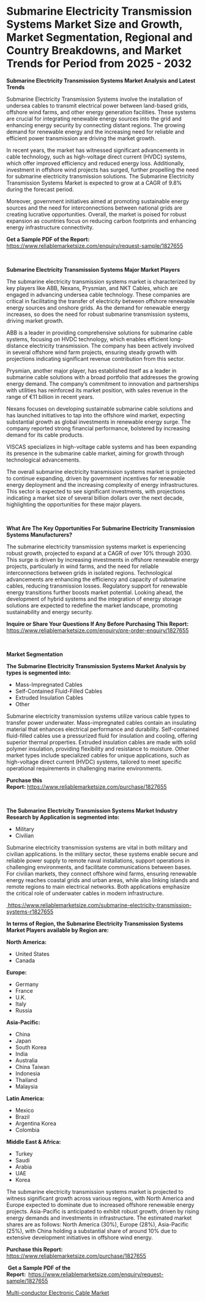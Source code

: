 <p><h1>Submarine Electricity Transmission Systems Market Size and Growth, Market Segmentation, Regional and Country Breakdowns, and Market Trends for Period from 2025 -  2032</h1></p><p><strong>Submarine Electricity Transmission Systems Market Analysis and Latest Trends</strong></p>
<p><p>Submarine Electricity Transmission Systems involve the installation of undersea cables to transmit electrical power between land-based grids, offshore wind farms, and other energy generation facilities. These systems are crucial for integrating renewable energy sources into the grid and enhancing energy security by connecting distant regions. The growing demand for renewable energy and the increasing need for reliable and efficient power transmission are driving the market growth.</p><p>In recent years, the market has witnessed significant advancements in cable technology, such as high-voltage direct current (HVDC) systems, which offer improved efficiency and reduced energy loss. Additionally, investment in offshore wind projects has surged, further propelling the need for submarine electricity transmission solutions. The Submarine Electricity Transmission Systems Market is expected to grow at a CAGR of 9.8% during the forecast period. </p><p>Moreover, government initiatives aimed at promoting sustainable energy sources and the need for interconnections between national grids are creating lucrative opportunities. Overall, the market is poised for robust expansion as countries focus on reducing carbon footprints and enhancing energy infrastructure connectivity.</p></p>
<p><strong>Get a Sample PDF of the Report:&nbsp;</strong> <a href="https://www.reliablemarketsize.com/enquiry/request-sample/1827655?utm_campaign=3345&utm_medium=2&utm_source=Github&utm_content=ia&utm_term=07042025&utm_id=submarine-electricity-transmission-systems">https://www.reliablemarketsize.com/enquiry/request-sample/1827655</a></p>
<p>&nbsp;</p>
<p><strong>Submarine Electricity Transmission Systems Major Market Players</strong></p>
<p><p>The submarine electricity transmission systems market is characterized by key players like ABB, Nexans, Prysmian, and NKT Cables, which are engaged in advancing undersea cable technology. These companies are critical in facilitating the transfer of electricity between offshore renewable energy sources and onshore grids. As the demand for renewable energy increases, so does the need for robust submarine transmission systems, driving market growth.</p><p>ABB is a leader in providing comprehensive solutions for submarine cable systems, focusing on HVDC technology, which enables efficient long-distance electricity transmission. The company has been actively involved in several offshore wind farm projects, ensuring steady growth with projections indicating significant revenue contribution from this sector.</p><p>Prysmian, another major player, has established itself as a leader in submarine cable solutions with a broad portfolio that addresses the growing energy demand. The company’s commitment to innovation and partnerships with utilities has reinforced its market position, with sales revenue in the range of €11 billion in recent years.</p><p>Nexans focuses on developing sustainable submarine cable solutions and has launched initiatives to tap into the offshore wind market, expecting substantial growth as global investments in renewable energy surge. The company reported strong financial performance, bolstered by increasing demand for its cable products.</p><p>VISCAS specializes in high-voltage cable systems and has been expanding its presence in the submarine cable market, aiming for growth through technological advancements.</p><p>The overall submarine electricity transmission systems market is projected to continue expanding, driven by government incentives for renewable energy deployment and the increasing complexity of energy infrastructures. This sector is expected to see significant investments, with projections indicating a market size of several billion dollars over the next decade, highlighting the opportunities for these major players.</p></p>
<p>&nbsp;</p>
<p><strong>What Are The Key Opportunities For Submarine Electricity Transmission Systems Manufacturers?</strong></p>
<p><p>The submarine electricity transmission systems market is experiencing robust growth, projected to expand at a CAGR of over 10% through 2030. This surge is driven by increasing investments in offshore renewable energy projects, particularly in wind farms, and the need for reliable interconnections between grids in isolated regions. Technological advancements are enhancing the efficiency and capacity of submarine cables, reducing transmission losses. Regulatory support for renewable energy transitions further boosts market potential. Looking ahead, the development of hybrid systems and the integration of energy storage solutions are expected to redefine the market landscape, promoting sustainability and energy security.</p></p>
<p><strong>Inquire or Share Your Questions If Any Before Purchasing This Report:</strong> <a href="https://www.reliablemarketsize.com/enquiry/pre-order-enquiry/1827655?utm_campaign=3345&utm_medium=2&utm_source=Github&utm_content=ia&utm_term=07042025&utm_id=submarine-electricity-transmission-systems">https://www.reliablemarketsize.com/enquiry/pre-order-enquiry/1827655</a></p>
<p>&nbsp;</p>
<p><strong>Market Segmentation</strong></p>
<p><strong>The Submarine Electricity Transmission Systems Market Analysis by types is segmented into:</strong></p>
<p><ul><li>Mass-Impregnated Cables</li><li>Self-Contained Fluid-Filled Cables</li><li>Extruded Insulation Cables</li><li>Other</li></ul></p>
<p><p>Submarine electricity transmission systems utilize various cable types to transfer power underwater. Mass-impregnated cables contain an insulating material that enhances electrical performance and durability. Self-contained fluid-filled cables use a pressurized fluid for insulation and cooling, offering superior thermal properties. Extruded insulation cables are made with solid polymer insulation, providing flexibility and resistance to moisture. Other market types include specialized cables for unique applications, such as high-voltage direct current (HVDC) systems, tailored to meet specific operational requirements in challenging marine environments.</p></p>
<p><strong>Purchase this Report:&nbsp;</strong><a href="https://www.reliablemarketsize.com/purchase/1827655?utm_campaign=3345&utm_medium=2&utm_source=Github&utm_content=ia&utm_term=07042025&utm_id=submarine-electricity-transmission-systems">https://www.reliablemarketsize.com/purchase/1827655</a></p>
<p>&nbsp;</p>
<p><strong>The Submarine Electricity Transmission Systems Market Industry Research by Application is segmented into:</strong></p>
<p><ul><li>Military</li><li>Civilian</li></ul></p>
<p><p>Submarine electricity transmission systems are vital in both military and civilian applications. In the military sector, these systems enable secure and reliable power supply to remote naval installations, support operations in challenging environments, and facilitate communications between bases. For civilian markets, they connect offshore wind farms, ensuring renewable energy reaches coastal grids and urban areas, while also linking islands and remote regions to main electrical networks. Both applications emphasize the critical role of underwater cables in modern infrastructure.</p></p>
<p><a href="https://www.reliablemarketsize.com/submarine-electricity-transmission-systems-r1827655?utm_campaign=3345&utm_medium=2&utm_source=Github&utm_content=ia&utm_term=07042025&utm_id=submarine-electricity-transmission-systems">&nbsp;https://www.reliablemarketsize.com/submarine-electricity-transmission-systems-r1827655</a></p>
<p><strong>In terms of Region, the Submarine Electricity Transmission Systems Market Players available by Region are:</strong></p>
<p>
    <p> <strong> North America: </strong>
        <ul>
            <li>United States</li>
            <li>Canada</li>
        </ul>
        </p> 
    <p> <strong> Europe: </strong>
        <ul>
            <li>Germany</li>
            <li>France</li>
            <li>U.K.</li>
            <li>Italy</li>
            <li>Russia</li>
        </ul>
        </p> 
    <p> <strong> Asia-Pacific: </strong>
        <ul>
            <li>China</li>
            <li>Japan</li>
            <li>South Korea</li>
            <li>India</li>
            <li>Australia</li>
            <li>China Taiwan</li>
            <li>Indonesia</li>
            <li>Thailand</li>
            <li>Malaysia</li>
        </ul>
        </p> 
    <p> <strong> Latin America: </strong>
        <ul>
            <li>Mexico</li>
            <li>Brazil</li>
            <li>Argentina Korea</li>
            <li>Colombia</li>
        </ul>
        </p> 
    <p> <strong> Middle East & Africa: </strong>
        <ul>
            <li>Turkey</li>
            <li>Saudi</li>
            <li>Arabia</li>
            <li>UAE</li>
            <li>Korea</li>
        </ul>
    </p>
    </p>
<p><p>The submarine electricity transmission systems market is projected to witness significant growth across various regions, with North America and Europe expected to dominate due to increased offshore renewable energy projects. Asia-Pacific is anticipated to exhibit robust growth, driven by rising energy demands and investments in infrastructure. The estimated market shares are as follows: North America (30%), Europe (28%), Asia-Pacific (25%), with China holding a substantial share of around 10% due to extensive development initiatives in offshore wind energy.</p></p>
<p><strong>Purchase this Report: </strong><a href="https://www.reliablemarketsize.com/purchase/1827655?utm_campaign=3345&utm_medium=2&utm_source=Github&utm_content=ia&utm_term=07042025&utm_id=submarine-electricity-transmission-systems">https://www.reliablemarketsize.com/purchase/1827655</a></p>
<p>&nbsp;<strong>Get a Sample PDF of the Report:&nbsp;&nbsp;</strong><a href="https://www.reliablemarketsize.com/enquiry/request-sample/1827655?utm_campaign=3345&utm_medium=2&utm_source=Github&utm_content=ia&utm_term=07042025&utm_id=submarine-electricity-transmission-systems">https://www.reliablemarketsize.com/enquiry/request-sample/1827655</a></p>
<p><strong></strong></p>
<p><p><a href="https://github.com/herakterroem/Market-Research-Report-List-1/blob/main/multi-conductor-electronic-cable-market.md?utm_campaign=3345&utm_medium=2&utm_source=Github&utm_content=ia&utm_term=07042025&utm_id=submarine-electricity-transmission-systems">Multi-conductor Electronic Cable Market</a></p></p>